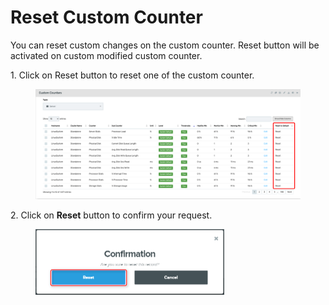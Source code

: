 # Reset Custom Counter

You can reset custom changes on the custom counter. Reset button will be activated on custom modified custom counter.

1\.      Click on Reset button to reset one of the custom counter.

<figure><img src="../../../.gitbook/assets/image (229).png" alt=""><figcaption></figcaption></figure>

2\.      Click on **Reset** button to confirm your request.

<div align="left">

<figure><img src="../../../.gitbook/assets/image (207).png" alt="" width="302"><figcaption></figcaption></figure>

</div>
